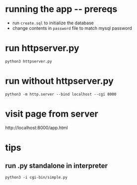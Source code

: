 # running the app -- prereqs
- run `create.sql` to initialize the database
- change contents in `password` file to match mysql password

# run httpserver.py
`python3 httpserver.py`

# run without httpserver.py
`python3 -m http.server --bind localhost --cgi 8000`

# visit page from server
http://localhost:8000/app.html

# tips
## run .py standalone in interpreter
`python3 -i cgi-bin/simple.py`

